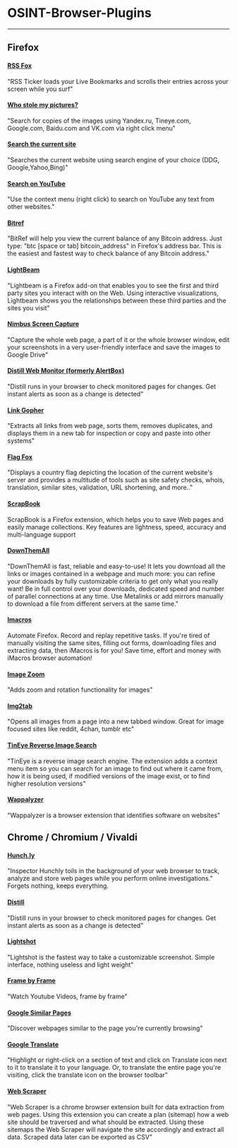 # OSINT-Browser-Plugins

--------------------------------------------------------------------------------

## Firefox
#### [RSS Fox](https://addons.mozilla.org/en-US/firefox/addon/rss-ticker)
"RSS Ticker loads your Live Bookmarks and scrolls their entries across your screen while you surf"

#### [Who stole my pictures?](https://addons.mozilla.org/en-US/firefox/addon/who-stole-my-pictures)

"Search for copies of the images using Yandex.ru, Tineye.com, Google.com, Baidu.com and VK.com via right click menu"

#### [Search the current site](https://addons.mozilla.org/en-US/firefox/addon/search-current-site/?src=cb-dl-created)
"Searches the current website using search engine of your choice (DDG, Google,Yahoo,Bing)"

#### [Search on YouTube](https://addons.mozilla.org/en-US/firefox/addon/search-on-youtube-context-menu/?src=cb-dl-created)
"Use the context menu (right click) to search on YouTube any text from other websites."

#### [Bitref](https://addons.mozilla.org/en-US/firefox/addon/bitref/?src=cb-dl-created)
"BitRef will help you view the current balance of any Bitcoin address. Just type: "btc [space or tab] bitcoin_address" in Firefox's address bar. This is the easiest and fastest way to check balance of any Bitcoin address."

#### [LightBeam](https://addons.mozilla.org/en-US/firefox/addon/lightbeam/?src=hp-dl-feature)
"Lightbeam is a Firefox add-on that enables you to see the first and third party sites you interact with on the Web. Using interactive visualizations, Lightbeam shows you the relationships between these third parties and the sites you visit"

#### [Nimbus Screen Capture](https://addons.mozilla.org/en-US/firefox/addon/nimbus-screenshot)
"Capture the whole web page, a part of it or the whole browser window, edit your screenshots in a very user-friendly interface and save the images to Google Drive"

#### [Distill Web Monitor (formerly AlertBox)](https://addons.mozilla.org/en-US/firefox/addon/alertbox)
"Distill runs in your browser to check monitored pages for changes. Get instant alerts as soon as a change is detected"

#### [Link Gopher](https://addons.mozilla.org/en-US/firefox/addon/link-gopher)
"Extracts all links from web page, sorts them, removes duplicates, and displays them in a new tab for inspection or copy and paste into other systems"

#### [Flag Fox](https://addons.mozilla.org/en-US/firefox/addon/flagfox/)
"Displays a country flag depicting the location of the current website's server and provides a multitude of tools such as site safety checks, whois, translation, similar sites, validation, URL shortening, and more.."

#### [ScrapBook](https://addons.mozilla.org/en-US/firefox/addon/scrapbook)
ScrapBook is a Firefox extension, which helps you to save Web pages and easily manage collections. Key features are lightness, speed, accuracy and multi-language support

#### [DownThemAll](https://addons.mozilla.org/en-US/firefox/addon/downthemall/?src=search)
"DownThemAll is fast, reliable and easy-to-use! It lets you download all the links or images contained in a webpage and much more: you can refine your downloads by fully customizable criteria to get only what you really want! Be in full control over your downloads, dedicated speed and number of parallel connections at any time. Use Metalinks or add mirrors manually to download a file from different servers at the same time."

#### [Imacros](https://addons.mozilla.org/en-US/firefox/addon/imacros-for-firefox)
Automate Firefox. Record and replay repetitive tasks. If you're tired of manually visiting the same sites, filling out forms, downloading files and extracting data, then iMacros is for you! Save time, effort and money with iMacros browser automation!

#### [Image Zoom](https://addons.mozilla.org/en-US/firefox/addon/image-zoom)
"Adds zoom and rotation functionality for images"

#### [Img2tab](https://addons.mozilla.org/en-US/firefox/addon/img2tab/)
"Opens all images from a page into a new tabbed window. Great for image focused sites like reddit, 4chan, tumblr etc"

#### [TinEye Reverse Image Search](https://addons.mozilla.org/en-US/firefox/addon/tineye-reverse-image-search)
"TinEye is a reverse image search engine. The extension adds a context menu item so you can search for an image to find out where it came from, how it is being used, if modified versions of the image exist, or to find higher resolution versions"

#### [Wappalyzer](https://addons.mozilla.org/en-US/firefox/addon/wappalyzer)
"Wappalyzer is a browser extension that identifies software on websites"

## Chrome / Chromium / Vivaldi

#### [Hunch.ly](https://hunch.ly)
"Inspector Hunchly toils in the background of your web browser to track, analyze and store web pages while you perform online investigations."
Forgets nothing, keeps everything.

#### [Distill](https://chrome.google.com/webstore/detail/inlikjemeeknofckkjolnjbpehgadgge)
"Distill runs in your browser to check monitored pages for changes. Get instant alerts as soon as a change is detected"

#### [Lightshot](https://chrome.google.com/webstore/detail/mbniclmhobmnbdlbpiphghaielnnpgdp)
"Lightshot is the fastest way to take a customizable screenshot. Simple interface, nothing useless and light weight"

#### [Frame by Frame](https://chrome.google.com/webstore/detail/frame-by-frame-for-youtub/elkadbdicdciddfkdpmaolomehalghio)
"Watch Youtube Videos, frame by frame"

#### [Google Similar Pages](https://chrome.google.com/webstore/detail/google-similar-pages/pjnfggphgdjblhfjaphkjhfpiiekbbej)
"Discover webpages similar to the page you're currently browsing"

#### [Google Translate](https://chrome.google.com/webstore/detail/google-translate/aapbdbdomjkkjkaonfhkkikfgjllcleb)
"Highlight or right-click on a section of text and click on Translate icon next to it to translate it to your language. Or, to translate the entire page you're visiting, click the translate icon on the browser toolbar"

#### [Web Scraper](https://chrome.google.com/webstore/detail/web-scraper/jnhgnonknehpejjnehehllkliplmbmhn)
"Web Scraper is a chrome browser extension built for data extraction from web pages. Using this extension you can create a plan (sitemap) how a web site should be traversed and what should be extracted. Using these sitemaps the Web Scraper will navigate the site accordingly and extract all data. Scraped data later can be exported as CSV"
